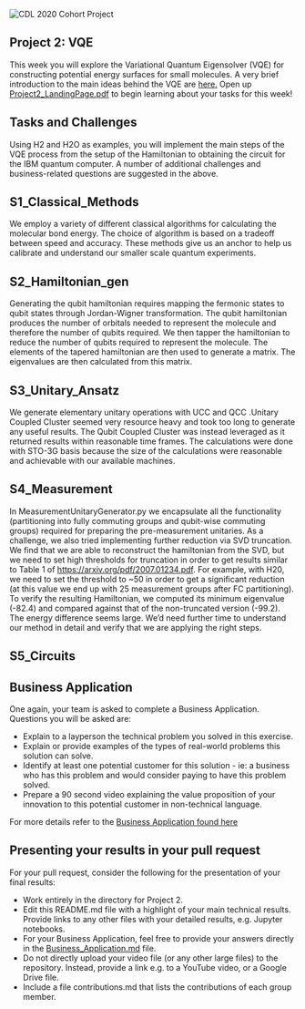 ![CDL 2020 Cohort Project](../figures/CDL_logo.jpg)
## Project 2: VQE
This week you will explore the Variational Quantum Eigensolver (VQE) for
constructing potential energy surfaces for small molecules.
A very brief introduction to the main ideas behind the VQE are 
[here.](https://github.com/CDL-Quantum/CohortProject_2020/blob/master/CDL_2020_docs.pdf)
Open up [Project2_LandingPage.pdf](https://github.com/CDL-Quantum/CohortProject_2020/blob/master/Project_2_VQE_Molecules/Project_2_LandingPage.pdf)
to begin learning about your tasks for this week!

## Tasks and Challenges
Using H2 and H2O as examples, you will implement the main steps of the VQE process from the setup of the Hamiltonian to obtaining the circuit for the IBM quantum computer.  A number of additional challenges and 
business-related questions are suggested in the above.

## S1_Classical_Methods
We employ a variety of different classical algorithms for calculating the molecular bond energy. The choice of algorithm is based on a tradeoff between speed and accuracy. These methods give us an anchor to help us calibrate and understand our smaller scale quantum experiments.

## S2_Hamiltonian_gen
Generating the qubit hamiltonian requires mapping the fermonic states to qubit states through Jordan-Wigner transformation. The qubit hamiltonian produces the number of orbitals needed to represent the molecule and therefore the number of qubits required. We then tapper the hamiltonian to reduce the number of qubits required to represent the molecule. The elements of the tapered hamiltonian are then used to generate a matrix. The eigenvalues are then calculated from this matrix.

## S3_Unitary_Ansatz
We generate elementary unitary operations with UCC and QCC .Unitary Coupled Cluster seemed very resource heavy and took too long to generate any useful results. The Qubit Coupled Cluster was instead leveraged as it returned results within reasonable time frames. The calculations were done with STO-3G basis because the size of the calculations were reasonable and achievable with our available machines. 

## S4_Measurement
In MeasurementUnitaryGenerator.py we encapsulate all the functionality (partitioning into fully commuting groups and qubit-wise commuting groups) required for preparing the pre-measurement unitaries.
As a challenge, we also tried implementing further reduction via SVD truncation. We find that we are able to reconstruct the hamiltonian from the SVD, but we need to set high thresholds for truncation in order to get results similar to Table 1 of https://arxiv.org/pdf/2007.01234.pdf. For example, with H20, we need to set the threshold to ~50 in order to get a significant reduction (at this value we end up with 25 measurement groups after FC partitioning). To verify the resulting Hamiltonian, we computed its minimum eigenvalue (-82.4) and compared against that of the non-truncated version (-99.2). The energy difference seems large. We’d need further time to understand our method in detail and verify that we are applying the right steps.

## S5_Circuits

## Business Application
One again, your team is asked to complete a Business Application. Questions you will be asked are:

* Explain to a layperson the technical problem you solved in this exercise.
* Explain or provide examples of the types of real-world problems this solution can solve.
* Identify at least one potential customer for this solution - ie: a business who has this problem and would consider paying to have this problem solved.
* Prepare a 90 second video explaining the value proposition of your innovation to this potential customer in non-technical language.

For more details refer to the [Business Application found here](./Business_Application.md)

## Presenting your results in your pull request
For your pull request, consider the following for the presentation of your final results:
- Work entirely in the directory for Project 2.
- Edit this README.md file with a highlight of your main technical results.  Provide links to any other files with your detailed results, e.g. Jupyter notebooks.
- For your Business Application, feel free to provide your answers directly in the 
[Business_Application.md](./Business_Application.md) file.
- Do not directly upload your video file (or any other large files) to the repository.  Instead, provide a link e.g. to a YouTube video, or a Google Drive file.
- Include a file contributions.md that lists the contributions of each group member.
